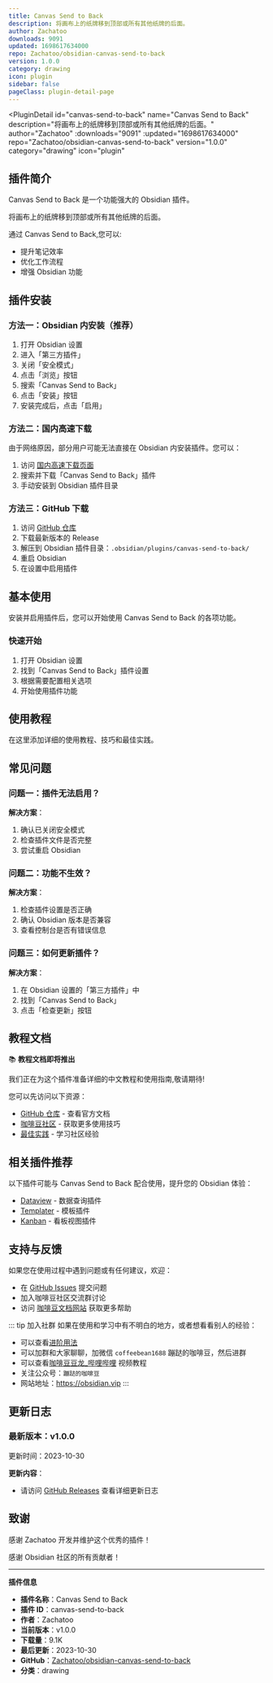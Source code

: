 ```yaml
---
title: Canvas Send to Back
description: 将画布上的纸牌移到顶部或所有其他纸牌的后面。
author: Zachatoo
downloads: 9091
updated: 1698617634000
repo: Zachatoo/obsidian-canvas-send-to-back
version: 1.0.0
category: drawing
icon: plugin
sidebar: false
pageClass: plugin-detail-page
---
```


<PluginDetail
  id="canvas-send-to-back"
  name="Canvas Send to Back"
  description="将画布上的纸牌移到顶部或所有其他纸牌的后面。"
  author="Zachatoo"
  :downloads="9091"
  :updated="1698617634000"
  repo="Zachatoo/obsidian-canvas-send-to-back"
  version="1.0.0"
  category="drawing"
  icon="plugin"
>

<!-- AUTO_GENERATED_START -->
## 插件简介

Canvas Send to Back 是一个功能强大的 Obsidian 插件。

将画布上的纸牌移到顶部或所有其他纸牌的后面。

通过 Canvas Send to Back,您可以:

- 提升笔记效率
- 优化工作流程
- 增强 Obsidian 功能

<!-- AUTO_GENERATED_END -->

<!-- AUTO_GENERATED_START -->
## 插件安装

### 方法一：Obsidian 内安装（推荐）

1. 打开 Obsidian 设置
2. 进入「第三方插件」
3. 关闭「安全模式」
4. 点击「浏览」按钮
5. 搜索「Canvas Send to Back」
6. 点击「安装」按钮
7. 安装完成后，点击「启用」

### 方法二：国内高速下载

由于网络原因，部分用户可能无法直接在 Obsidian 内安装插件。您可以：

1. 访问 [国内高速下载页面](/zh/documentation/obsidian-plugins-download.html)
2. 搜索并下载「Canvas Send to Back」插件
3. 手动安装到 Obsidian 插件目录

### 方法三：GitHub 下载

1. 访问 [GitHub 仓库](https://github.com/Zachatoo/obsidian-canvas-send-to-back)
2. 下载最新版本的 Release
3. 解压到 Obsidian 插件目录：`.obsidian/plugins/canvas-send-to-back/`
4. 重启 Obsidian
5. 在设置中启用插件

## 基本使用

安装并启用插件后，您可以开始使用 Canvas Send to Back 的各项功能。

### 快速开始

1. 打开 Obsidian 设置
2. 找到「Canvas Send to Back」插件设置
3. 根据需要配置相关选项
4. 开始使用插件功能

<!-- AUTO_GENERATED_END -->

<!-- CUSTOM_CONTENT_START:tutorial -->
## 使用教程

在这里添加详细的使用教程、技巧和最佳实践。

<!-- CUSTOM_CONTENT_END:tutorial -->

<!-- SHARED_CONTENT_START -->
## 常见问题

### 问题一：插件无法启用？

**解决方案**：
1. 确认已关闭安全模式
2. 检查插件文件是否完整
3. 尝试重启 Obsidian

### 问题二：功能不生效？

**解决方案**：
1. 检查插件设置是否正确
2. 确认 Obsidian 版本是否兼容
3. 查看控制台是否有错误信息

### 问题三：如何更新插件？

**解决方案**：
1. 在 Obsidian 设置的「第三方插件」中
2. 找到「Canvas Send to Back」
3. 点击「检查更新」按钮

## 教程文档

📚 **教程文档即将推出**

我们正在为这个插件准备详细的中文教程和使用指南,敬请期待!

您可以先访问以下资源：
- [GitHub 仓库](https://github.com/Zachatoo/obsidian-canvas-send-to-back) - 查看官方文档
- [咖啡豆社区](/zh/bases/) - 获取更多使用技巧
- [最佳实践](/zh/best-practices/) - 学习社区经验

## 相关插件推荐

以下插件可能与 Canvas Send to Back 配合使用，提升您的 Obsidian 体验：

- [Dataview](/zh/plugins/dataview.html) - 数据查询插件
- [Templater](/zh/plugins/templater-obsidian.html) - 模板插件
- [Kanban](/zh/plugins/obsidian-kanban.html) - 看板视图插件

## 支持与反馈

如果您在使用过程中遇到问题或有任何建议，欢迎：

- 在 [GitHub Issues](https://github.com/Zachatoo/obsidian-canvas-send-to-back/issues) 提交问题
- 加入咖啡豆社区交流群讨论
- 访问 [咖啡豆文档网站](https://obsidian.vip) 获取更多帮助

::: tip 加入社群
如果在使用和学习中有不明白的地方，或者想看看别人的经验：
- 可以查看[进阶用法](/zh/advanced)
- 可以加群和大家聊聊，加微信 `coffeebean1688` 蹦跶的咖啡豆，然后进群
- 可以查看[咖啡豆豆龙_哔哩哔哩](https://space.bilibili.com/618777356) 视频教程
- 关注公众号：`蹦跶的咖啡豆`
- 网站地址：https://obsidian.vip
:::
<!-- SHARED_CONTENT_END -->

<!-- AUTO_GENERATED_START -->
## 更新日志

### 最新版本：v1.0.0

更新时间：2023-10-30

**更新内容**：
- 请访问 [GitHub Releases](https://github.com/Zachatoo/obsidian-canvas-send-to-back/releases) 查看详细更新日志

## 致谢

感谢 Zachatoo 开发并维护这个优秀的插件！

感谢 Obsidian 社区的所有贡献者！

---

**插件信息**
- **插件名称**：Canvas Send to Back
- **插件 ID**：canvas-send-to-back
- **作者**：Zachatoo
- **当前版本**：v1.0.0
- **下载量**：9.1K
- **最后更新**：2023-10-30
- **GitHub**：[Zachatoo/obsidian-canvas-send-to-back](https://github.com/Zachatoo/obsidian-canvas-send-to-back)
- **分类**：drawing
<!-- AUTO_GENERATED_END -->

</PluginDetail>

